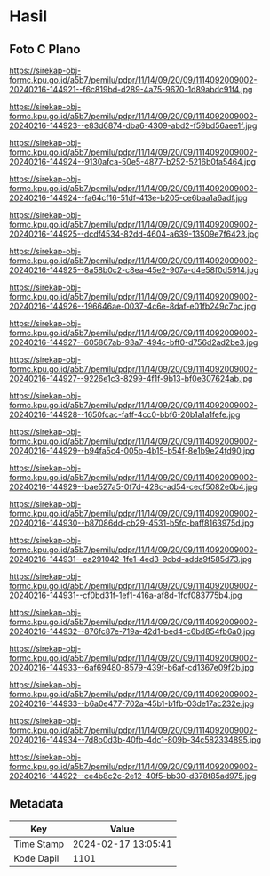 # Hasil

## Foto C Plano

https://sirekap-obj-formc.kpu.go.id/a5b7/pemilu/pdpr/11/14/09/20/09/1114092009002-20240216-144921--f6c819bd-d289-4a75-9670-1d89abdc91f4.jpg

https://sirekap-obj-formc.kpu.go.id/a5b7/pemilu/pdpr/11/14/09/20/09/1114092009002-20240216-144923--e83d6874-dba6-4309-abd2-f59bd56aee1f.jpg

https://sirekap-obj-formc.kpu.go.id/a5b7/pemilu/pdpr/11/14/09/20/09/1114092009002-20240216-144924--9130afca-50e5-4877-b252-5216b0fa5464.jpg

https://sirekap-obj-formc.kpu.go.id/a5b7/pemilu/pdpr/11/14/09/20/09/1114092009002-20240216-144924--fa64cf16-51df-413e-b205-ce6baa1a6adf.jpg

https://sirekap-obj-formc.kpu.go.id/a5b7/pemilu/pdpr/11/14/09/20/09/1114092009002-20240216-144925--dcdf4534-82dd-4604-a639-13509e7f6423.jpg

https://sirekap-obj-formc.kpu.go.id/a5b7/pemilu/pdpr/11/14/09/20/09/1114092009002-20240216-144925--8a58b0c2-c8ea-45e2-907a-d4e58f0d5914.jpg

https://sirekap-obj-formc.kpu.go.id/a5b7/pemilu/pdpr/11/14/09/20/09/1114092009002-20240216-144926--196646ae-0037-4c6e-8daf-e01fb249c7bc.jpg

https://sirekap-obj-formc.kpu.go.id/a5b7/pemilu/pdpr/11/14/09/20/09/1114092009002-20240216-144927--605867ab-93a7-494c-bff0-d756d2ad2be3.jpg

https://sirekap-obj-formc.kpu.go.id/a5b7/pemilu/pdpr/11/14/09/20/09/1114092009002-20240216-144927--9226e1c3-8299-4f1f-9b13-bf0e307624ab.jpg

https://sirekap-obj-formc.kpu.go.id/a5b7/pemilu/pdpr/11/14/09/20/09/1114092009002-20240216-144928--1650fcac-faff-4cc0-bbf6-20b1a1a1fefe.jpg

https://sirekap-obj-formc.kpu.go.id/a5b7/pemilu/pdpr/11/14/09/20/09/1114092009002-20240216-144929--b94fa5c4-005b-4b15-b54f-8e1b9e24fd90.jpg

https://sirekap-obj-formc.kpu.go.id/a5b7/pemilu/pdpr/11/14/09/20/09/1114092009002-20240216-144929--bae527a5-0f7d-428c-ad54-cecf5082e0b4.jpg

https://sirekap-obj-formc.kpu.go.id/a5b7/pemilu/pdpr/11/14/09/20/09/1114092009002-20240216-144930--b87086dd-cb29-4531-b5fc-baff8163975d.jpg

https://sirekap-obj-formc.kpu.go.id/a5b7/pemilu/pdpr/11/14/09/20/09/1114092009002-20240216-144931--ea291042-1fe1-4ed3-9cbd-adda9f585d73.jpg

https://sirekap-obj-formc.kpu.go.id/a5b7/pemilu/pdpr/11/14/09/20/09/1114092009002-20240216-144931--cf0bd31f-1ef1-416a-af8d-1fdf083775b4.jpg

https://sirekap-obj-formc.kpu.go.id/a5b7/pemilu/pdpr/11/14/09/20/09/1114092009002-20240216-144932--876fc87e-719a-42d1-bed4-c6bd854fb6a0.jpg

https://sirekap-obj-formc.kpu.go.id/a5b7/pemilu/pdpr/11/14/09/20/09/1114092009002-20240216-144933--6af69480-8579-439f-b6af-cd1367e09f2b.jpg

https://sirekap-obj-formc.kpu.go.id/a5b7/pemilu/pdpr/11/14/09/20/09/1114092009002-20240216-144933--b6a0e477-702a-45b1-b1fb-03de17ac232e.jpg

https://sirekap-obj-formc.kpu.go.id/a5b7/pemilu/pdpr/11/14/09/20/09/1114092009002-20240216-144934--7d8b0d3b-40fb-4dc1-809b-34c582334895.jpg

https://sirekap-obj-formc.kpu.go.id/a5b7/pemilu/pdpr/11/14/09/20/09/1114092009002-20240216-144922--ce4b8c2c-2e12-40f5-bb30-d378f85ad975.jpg


## Metadata

| Key        | Value               |
| ---------- | ------------------- |
| Time Stamp | 2024-02-17 13:05:41 |
| Kode Dapil | 1101                |



